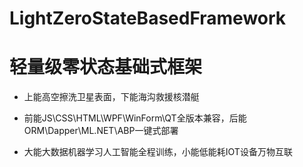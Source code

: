 # LightZeroStateBasedFramework
# 轻量级零状态基础式框架

- 上能高空擦洗卫星表面，下能海沟救援核潜艇

- 前能JS\CSS\HTML\WPF\WinForm\QT全版本兼容，后能ORM\Dapper\ML.NET\ABP一键式部署

- 大能大数据机器学习人工智能全程训练，小能低能耗IOT设备万物互联
